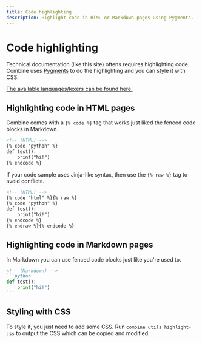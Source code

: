 ```yaml
---
title: Code highlighting
description: Highlight code in HTML or Markdown pages using Pygments.
---
```


# Code highlighting

Technical documentation (like this site) oftens requires highlighting code.
Combine uses [Pygments](https://pygments.org/docs/) to do the highlighting and you can style it with CSS.

[The available languages/lexers can be found here.](https://pygments.org/docs/lexers/)

## Highlighting code in HTML pages

Combine comes with a `{% code %}` tag that works just liked the fenced code blocks in Markdown.

```html
<!-- (HTML) -->
{% code "python" %}
def test():
    print("hi!")
{% endcode %}
```

If your code sample uses Jinja-like syntax,
then use the `{% raw %}` tag to avoid conflicts.

```html
<!-- (HTML) -->
{% code "html" %}{% raw %}
{% code "python" %}
def test():
    print("hi!")
{% endcode %}
{% endraw %}{% endcode %}
```

## Highlighting code in Markdown pages

In Markdown you can use fenced code blocks just like you're used to.

````md
<!-- (Markdown) -->
```python
def test():
    print("hi!")
```
````

## Styling with CSS

To style it, you just need to add some CSS.
Run `combine utils highlight-css` to output the CSS which can be copied and modified.
